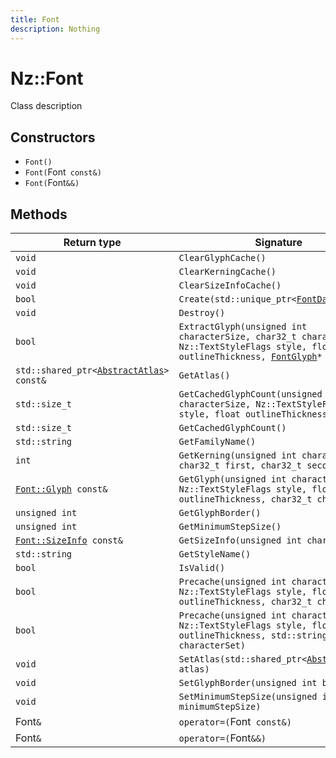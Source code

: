 ```yaml
---
title: Font
description: Nothing
---
```


# Nz::Font

Class description

## Constructors

- `Font()`
- `Font(`Font` const&)`
- `Font(`Font`&&)`

## Methods

| Return type | Signature |
| ----------- | --------- |
| `void` | `ClearGlyphCache()` |
| `void` | `ClearKerningCache()` |
| `void` | `ClearSizeInfoCache()` |
| `bool` | `Create(std::unique_ptr<`[`FontData`](documentation/generated/Utility/FontData.md)`> data)` |
| `void` | `Destroy()` |
| `bool` | `ExtractGlyph(unsigned int characterSize, char32_t character, Nz::TextStyleFlags style, float outlineThickness, `[`FontGlyph`](documentation/generated/Utility/FontGlyph.md)`* glyph)` |
| `std::shared_ptr<`[`AbstractAtlas`](documentation/generated/Utility/AbstractAtlas.md)`> const&` | `GetAtlas()` |
| `std::size_t` | `GetCachedGlyphCount(unsigned int characterSize, Nz::TextStyleFlags style, float outlineThickness)` |
| `std::size_t` | `GetCachedGlyphCount()` |
| `std::string` | `GetFamilyName()` |
| `int` | `GetKerning(unsigned int characterSize, char32_t first, char32_t second)` |
| [`Font::Glyph`](documentation/generated/Utility/Font.Glyph.md)` const&` | `GetGlyph(unsigned int characterSize, Nz::TextStyleFlags style, float outlineThickness, char32_t character)` |
| `unsigned int` | `GetGlyphBorder()` |
| `unsigned int` | `GetMinimumStepSize()` |
| [`Font::SizeInfo`](documentation/generated/Utility/Font.SizeInfo.md)` const&` | `GetSizeInfo(unsigned int characterSize)` |
| `std::string` | `GetStyleName()` |
| `bool` | `IsValid()` |
| `bool` | `Precache(unsigned int characterSize, Nz::TextStyleFlags style, float outlineThickness, char32_t character)` |
| `bool` | `Precache(unsigned int characterSize, Nz::TextStyleFlags style, float outlineThickness, std::string const& characterSet)` |
| `void` | `SetAtlas(std::shared_ptr<`[`AbstractAtlas`](documentation/generated/Utility/AbstractAtlas.md)`> atlas)` |
| `void` | `SetGlyphBorder(unsigned int borderSize)` |
| `void` | `SetMinimumStepSize(unsigned int minimumStepSize)` |
| Font`&` | `operator=(`Font` const&)` |
| Font`&` | `operator=(`Font`&&)` |
